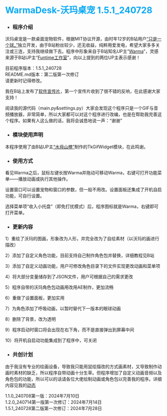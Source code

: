 # **<font class="text-color-7" color="#03a9f4">WarmaDesk-沃玛桌宠 1.5.1_240728</font>**
* ### 程序介绍
沃玛桌宠是一款桌面宠物软件，根据MIT协议开源，由时年12岁的B站用户[“只是一个球_”](https://space.bilibili.com/1858500718)独立开发，由于B站粉丝较少，还无收益，纯粹用爱发电，希望大家多多关注或三连，支持我继续做下去。程序中形象来自于B站知名UP主“[Warma](https://space.bilibili.com/53456)”，灵感来源于B站UP主“[Funtime工作室](https://space.bilibili.com/629852514)”，向以上提到的两位UP主表示感谢！

目前程序版本：1.5.1_240728  
README.md版本：第二版第一次修订   
请更新时记得修改。  

我在B站上发布了[软件宣传片](https://space.bilibili.com/1858500718)，第一个宣传片收到了很不错的反响，在此感谢大家支持！

阅读我的源代码（main.py&settings.py）大家会发现这个程序只是一个GIF与音频播放器，非常简单，所以大家都可以对这个程序进行改编，也是在帮助我完善这个程序。如果有人这么做的话，我将会诚恳地说一声：“谢谢”

* ### 模块使用声明
本程序使用了由B站UP主[“水母山楂”](https://space.bilibili.com/375499948)制作的TkGifWidget模块，在此鸣谢。

* ### 使用方式
看见Warma之后，鼠标左键长按Warma并拖动可移动Warma，右键可打开功能菜单——播放动画或执行其他操作。

设置窗口可以设置宠物和窗口的参数，但一般不用改。设置面板还集成了开机自启功能，可自行设置。  

选择菜单项“收入小托盘”（即免打扰模式）后，程序图标就是Warma，右键即可打开菜单。  

* ### 更新内容
1）重绘了沃玛的图画，形象改为人形，并完全改为了自绘素材（以沃玛的画进行描改）

2）添加了自定义角色功能，目前支持自己制作角色包并替换，详细教程见B站

3）添加了自定义动画功能，用户可修改角色目录下的文件实现更改动画和菜单项

4）将大部分变量储存到了JSON文件，用户可根据自己的需求更改

5）程序自带的沃玛角色包动画用改用AE制作，更加流畅

6）重做了设置面板，更加实用

7）为角色添加了呼吸动画，以暂时替代下一版本的眼球动画

8）删除了背景，改为透明  

9）程序启动时窗口将会出现在右下角，而不是直接弹出到屏幕中间  

10）将开机自启动功能集成到了程序中，可关闭

* ### 共创计划
由于我没有专业的绘画设备，导致我只能用鼠绘描改的方式画素材，又导致制作动画时素材的缺乏，所以程序自带动画十分生草。但程序增加了自定义动画音频以及角色包的功能，所以可以的话请各位大佬绘制动画或角色包以完善我的程序。详细内容见我的[动态](https://space.bilibili.com/1858500718)


1.1.0_240708第一版：2024年7月10日  
1.2.0_240714第一版第一次修订：2024年7月14日  
1.5.1_240728第二版第一次修订：2024年7月28日

